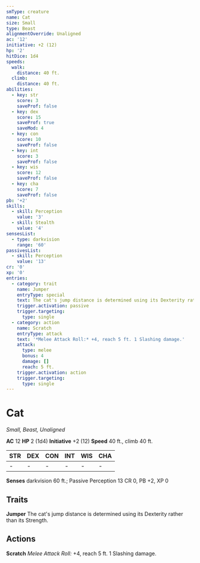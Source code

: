 ```yaml
---
smType: creature
name: Cat
size: Small
type: Beast
alignmentOverride: Unaligned
ac: '12'
initiative: +2 (12)
hp: '2'
hitDice: 1d4
speeds:
  walk:
    distance: 40 ft.
  climb:
    distance: 40 ft.
abilities:
  - key: str
    score: 3
    saveProf: false
  - key: dex
    score: 15
    saveProf: true
    saveMod: 4
  - key: con
    score: 10
    saveProf: false
  - key: int
    score: 3
    saveProf: false
  - key: wis
    score: 12
    saveProf: false
  - key: cha
    score: 7
    saveProf: false
pb: '+2'
skills:
  - skill: Perception
    value: '3'
  - skill: Stealth
    value: '4'
sensesList:
  - type: darkvision
    range: '60'
passivesList:
  - skill: Perception
    value: '13'
cr: '0'
xp: '0'
entries:
  - category: trait
    name: Jumper
    entryType: special
    text: The cat's jump distance is determined using its Dexterity rather than its Strength.
    trigger.activation: passive
    trigger.targeting:
      type: single
  - category: action
    name: Scratch
    entryType: attack
    text: '*Melee Attack Roll:* +4, reach 5 ft. 1 Slashing damage.'
    attack:
      type: melee
      bonus: 4
      damage: []
      reach: 5 ft.
    trigger.activation: action
    trigger.targeting:
      type: single
---
```


# Cat
*Small, Beast, Unaligned*

**AC** 12
**HP** 2 (1d4)
**Initiative** +2 (12)
**Speed** 40 ft., climb 40 ft.

| STR | DEX | CON | INT | WIS | CHA |
| --- | --- | --- | --- | --- | --- |
| - | - | - | - | - | - |

**Senses** darkvision 60 ft.; Passive Perception 13
CR 0, PB +2, XP 0

## Traits

**Jumper**
The cat's jump distance is determined using its Dexterity rather than its Strength.

## Actions

**Scratch**
*Melee Attack Roll:* +4, reach 5 ft. 1 Slashing damage.
